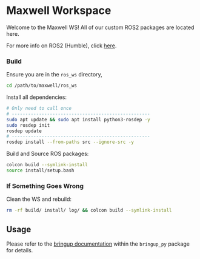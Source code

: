 # Maxwell Workspace

Welcome to the Maxwell WS! All of our custom ROS2 packages are located here.

For more info on ROS2 (Humble), click [here](https://docs.ros.org/en/humble/index.html).

### Build
Ensure you are in the `ros_ws` directory,
```bash
cd /path/to/maxwell/ros_ws
```
Install all dependencies:
```bash
# Only need to call once
# ---------------------------------------------------
sudo apt update && sudo apt install python3-rosdep -y
sudo rosdep init
rosdep update
# ---------------------------------------------------
rosdep install --from-paths src --ignore-src -y
```
Build and Source ROS packages:
```bash
colcon build --symlink-install
source install/setup.bash
```

### If Something Goes Wrong
Clean the WS and rebuild:
```bash
rm -rf build/ install/ log/ && colcon build --symlink-install
```

## Usage
Please refer to the [bringup documentation](src/bringup_py/README.md) within the `bringup_py` package for details.

